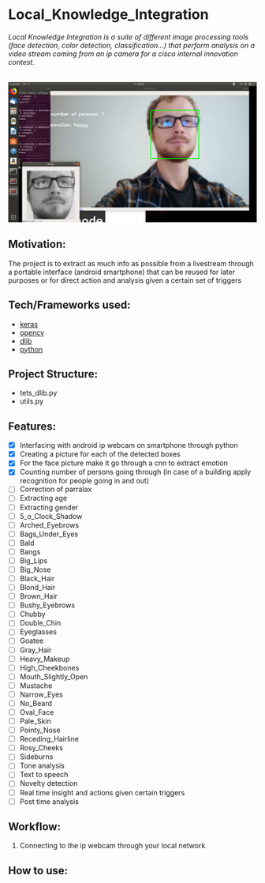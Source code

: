 # Local_Knowledge_Integration

###### Local Knowledge Integration is a suite of different image processing tools (face detection, color detection, classification...) that perform analysis on a video stream coming from an ip camera for a cisco internal innovation contest.
![alt text](https://raw.githubusercontent.com/elBichon/Local_Knowledge_Integration/master/test.png)
## Motivation: 
The project is to extract as much info as possible from a livestream through a portable interface (android smartphone) that can be reused for later purposes or for direct action and analysis given a certain set of triggers
## Tech/Frameworks used:
- [keras](https://keras.io/)
- [opencv](https://opencv.org/)
- [dlib](http://dlib.net/)
- [python](https://github.com/opencv/opencv/tree/master/data/haarcascades)

## Project Structure:
- tets_dlib.py
- utils.py

## Features:
- [x] Interfacing with android ip webcam on smartphone through python
- [x] Creating a picture for each of the detected boxes
- [x] For the face picture make it go through a cnn to extract emotion
- [x] Counting number of persons going through (in case of a building apply recognition for people going in and out)
- [ ] Correction of parralax
- [ ] Extracting age
- [ ] Extracting gender
- [ ] 5_o_Clock_Shadow
- [ ] Arched_Eyebrows 
- [ ] Bags_Under_Eyes
- [ ] Bald
- [ ] Bangs 
- [ ] Big_Lips 
- [ ] Big_Nose 
- [ ] Black_Hair 
- [ ] Blond_Hair
- [ ] Brown_Hair 
- [ ] Bushy_Eyebrows 
- [ ] Chubby
- [ ] Double_Chin  
- [ ] Eyeglasses 
- [ ] Goatee
- [ ] Gray_Hair 
- [ ] Heavy_Makeup 
- [ ] High_Cheekbones
- [ ] Mouth_Slightly_Open 
- [ ] Mustache
- [ ] Narrow_Eyes 
- [ ] No_Beard    
- [ ] Oval_Face 
- [ ] Pale_Skin 
- [ ] Pointy_Nose 
- [ ] Receding_Hairline
- [ ] Rosy_Cheeks
- [ ] Sideburns
- [ ] Tone analysis
- [ ] Text to speech
- [ ] Novelty detection
- [ ] Real time insight and actions given certain triggers
- [ ] Post time analysis

## Workflow:
1. Connecting to the ip webcam through your local network

## How to use:

